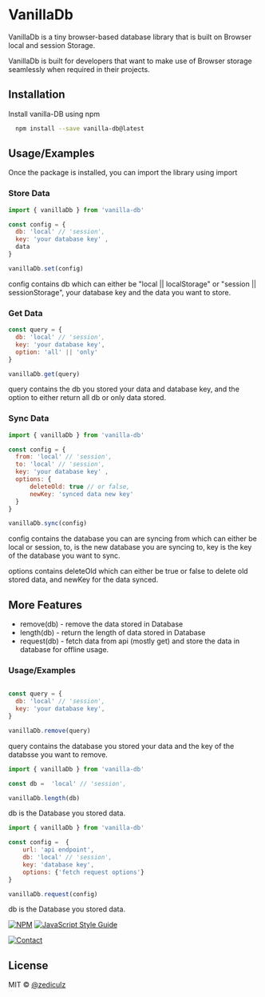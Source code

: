 
# VanillaDb

VanillaDb is a tiny browser-based database library that is built on Browser local and session Storage.

VanillaDb is built for developers that want to make use of Browser storage seamlessly when required in their projects.

## Installation
Install vanilla-DB using npm

```bash
  npm install --save vanilla-db@latest
```

## Usage/Examples
Once the package is installed, you can import the library using import

### Store Data
```javascript
import { vanillaDb } from 'vanilla-db'

const config = {
  db: 'local' // 'session',
  key: 'your database key' ,
  data
}

vanillaDb.set(config)
```
config contains db which can either be "local || localStorage" or "session || sessionStorage", your database key and the data you want to store.

### Get Data
```javascript
const query = {
  db: 'local' // 'session',
  key: 'your database key',
  option: 'all' || 'only'
}

vanillaDb.get(query)

```
query contains the db you stored your data and database key, and the option to either return all db or only data stored.

### Sync Data
```javascript
import { vanillaDb } from 'vanilla-db'

const config = {
  from: 'local' // 'session',
  to: 'local' // 'session',
  key: 'your database key' ,
  options: {
      deleteOld: true // or false,
      newKey: 'synced data new key'
  }
}

vanillaDb.sync(config)
```
config contains the database you can are syncing from which can either be local or session, to, is the new database you are syncing to, key is the key of the database you want to sync.

options contains deleteOld which can either be true or false to delete old stored data, and newKey for the data synced.

## More Features
- remove(db) - remove the data stored in Database
- length(db) - return the length of data stored in Database
- request(db) - fetch data from api (mostly get) and store the data in database for offline usage.

### Usage/Examples
```javascript

const query = {
  db: 'local' // 'session',
  key: 'your database key',
}

vanillaDb.remove(query)

```
query contains the database you stored your data and the key of the databsse you want to remove.

```javascript
import { vanillaDb } from 'vanilla-db'

const db =  'local' // 'session',

vanillaDb.length(db)

```
db is the Database you stored data.

```javascript
import { vanillaDb } from 'vanilla-db'

const config =  {
    url: 'api endpoint',
    db: 'local' // 'session',
    key: 'database key',
    options: {'fetch request options'}
}

vanillaDb.request(config)

```
db is the Database you stored data.


[![NPM](https://img.shields.io/npm/v/vanilla-db.svg)](https://www.npmjs.com/package/vanilla-db) [![JavaScript Style Guide](https://img.shields.io/badge/code_style-standard-brightgreen.svg)](https://standardjs.com)

[![Contact](https://img.shields.io/badge/contact-@zediculz-blue.svg?style=flat&logo=twitter)](https://twitter.com/zediculz)

## License

MIT © [@zediculz](https://github.com/@zediculz)
